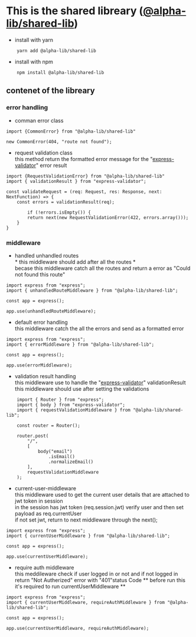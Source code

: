 # This is the shared libreary ([@alpha-lib/shared-lib](https://www.npmjs.com/package/@alpha-lib/shared-lib))

- install with yarn
```
    yarn add @alpha-lib/shared-lib
```

- install with npm
```
    npm install @alpha-lib/shared-lib
```

## contenet of the libreary

### error handling
- comman error class 
```
import {CommonError} from "@alpha-lib/shared-lib"

new CommonError(404, "route not found");
```
- request validation class \
this method return the formatted error message for the "[express-validator](https://express-validator.github.io/docs/)" error result
```
import {RequestValidationError} from "@alpha-lib/shared-lib"
import { validationResult } from "express-validator";

const validateRequest = (req: Request, res: Response, next: NextFunction) => {
    const errors = validationResult(req);

        if (!errors.isEmpty()) {
        return next(new RequestValidationError(422, errors.array()));
    }
}
```

### middleware
- handled unhandled routes \
\* this middleware should add after all the routes \* \
becase this middleware catch all the routes and return a error as "Could not found this route"
```
import express from "express";
import { unhandledRouteMiddleware } from "@alpha-lib/shared-lib";

const app = express();

app.use(unhandledRouteMiddleware);
```
- default error handling \
this middleware catch the all the errors and send as a formatted error
```
import express from "express";
import { errorMiddleware } from "@alpha-lib/shared-lib";

const app = express();

app.use(errorMiddleware);
```
- validation result handling \
    this middleware use to handle the "[express-validator](https://express-validator.github.io/docs/)" validationResult \
    this middleware should use after setting the validations

```
    import { Router } from "express";
    import { body } from "express-validator";
    import { requestValidationMiddleware } from "@alpha-lib/shared-lib";

    const router = Router();

    router.post(
        "/", 
        [
            body("email")
                .isEmail()
                .normalizeEmail()
        ],
        requestValidationMiddleware
    );
```
- current-user-middleware \
this middleware used to get the current user details that are attached to jwt token in session \
in the session has jwt token (req.session.jwt) verify user and then set payload as req.currentUser\
if not set jwt, return to next middleware through the next();
```
import express from "express";
import { currentUserMiddleware } from "@alpha-lib/shared-lib";

const app = express();

app.use(currentUserMiddleware);
```
- require auth middleware \
this meddileware check if user logged in or not and if not logged in return "Not Autherized" error with "401"status Code
** before run this it's required to run currentUserMiddleware **
```
import express from "express";
import { currentUserMiddleware, requireAuthMiddleware } from "@alpha-lib/shared-lib";

const app = express();

app.use(currentUserMiddleware, requireAuthMiddleware);
```